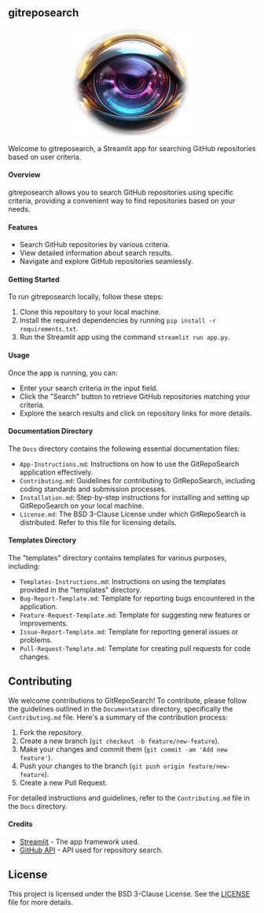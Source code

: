 ## gitreposearch

<div style="text-align: center;">
    <img src="./images/gitreposearch_logo.png" alt="GitRepoSearch Logo" width="250" height="220" />
</div>

Welcome to gitreposearch, a Streamlit app for searching GitHub repositories based on user criteria.

#### Overview

gitreposearch allows you to search GitHub repositories using specific criteria, providing a convenient way to find repositories based on your needs.

#### Features

- Search GitHub repositories by various criteria.
- View detailed information about search results.
- Navigate and explore GitHub repositories seamlessly.

#### Getting Started

To run gitreposearch locally, follow these steps:

1. Clone this repository to your local machine.
2. Install the required dependencies by running `pip install -r requirements.txt`.
3. Run the Streamlit app using the command `streamlit run app.py`.

#### Usage

Once the app is running, you can:

- Enter your search criteria in the input field.
- Click the "Search" button to retrieve GitHub repositories matching your criteria.
- Explore the search results and click on repository links for more details.

#### Documentation Directory

The `Docs` directory contains the following essential documentation files:

- `App-Instructions.md`: Instructions on how to use the GitRepoSearch application effectively.
- `Contributing.md`: Guidelines for contributing to GitRepoSearch, including coding standards and submission processes.
- `Installation.md`: Step-by-step instructions for installing and setting up GitRepoSearch on your local machine.
- `License.md`: The BSD 3-Clause License under which GitRepoSearch is distributed. Refer to this file for licensing details.

#### Templates Directory

The "templates" directory contains templates for various purposes, including:

- `Templates-Instructions.md`: Instructions on using the templates provided in the "templates" directory.
- `Bug-Report-Template.md`: Template for reporting bugs encountered in the application.
- `Feature-Request-Template.md`: Template for suggesting new features or improvements.
- `Issue-Report-Template.md`: Template for reporting general issues or problems.
- `Pull-Request-Template.md`: Template for creating pull requests for code changes.

## Contributing

We welcome contributions to GitRepoSearch! To contribute, please follow the guidelines outlined in the `Documentation` directory, specifically the `Contributing.md` file. Here's a summary of the contribution process:

1. Fork the repository.
2. Create a new branch (`git checkout -b feature/new-feature`).
3. Make your changes and commit them (`git commit -am 'Add new feature'`).
4. Push your changes to the branch (`git push origin feature/new-feature`).
5. Create a new Pull Request.

For detailed instructions and guidelines, refer to the `Contributing.md` file in the `Docs` directory.

#### Credits

- [Streamlit](https://streamlit.io/) - The app framework used.
- [GitHub API](https://developer.github.com/v3/) - API used for repository search.

## License

This project is licensed under the BSD 3-Clause License. See the [LICENSE](./docs/License.md) file for more details.
